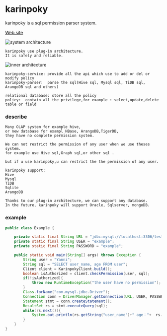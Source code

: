 karinpoky
==========
karinpoky is a sql permission parser system.

[Web site](http://kr.okfar.cn/)

![system architecture](https://github.com/geektcp/karinpoky/blob/main/doc/architecture_karinpoky.png)
```
karinpoky use plug-in architecture.
It is safely and reliable.
```

![inner architecture](https://github.com/geektcp/karinpoky/blob/main/doc/inner_architecture.png)
```
karinpoky-service: provide all the api which use to add or del or modify policy
karinpoky-parser:  parse the sql(Hive sql, Mysql sql, TiDB sql, ArangoDB sql and others)

relational database: store all the policy
policy:  contain all the privilege,for example : select,update,delete table or field
```

### describe
```
Many OLAP system for example hive, 
or new database for exampl HBase, ArangoDB,TigerDB, 
they have no complete permission system.

We can not restrict the permission of any user when we use theses system.
for example use Hive sql,Graph sql,or other sql .

but if u use karinpoky,u can restrict the the permission of any user. 

karinpoky support:
Hive
Mysql
TiDB
Sqlite
ArangoDB

Thanks to our plug-in architecture, we can support any database.
In the future, karinpoky will support Oracle, Sqlserver, mongoDB.
```



### example
```java
public class Example {

    private static final String URL = "jdbc:mysql://localhost:3306/test";
    private static final String USER = "example";
    private static final String PASSWORD = "example";

    public static void main(String[] args) throws Exception {
        String user = "Yanni";
        String sql = "SELECT user_name, age FROM user";
        Client client = KarinpokyClient.build();
        boolean isAuthorized = client.checkPermission(user, sql);
        if(!isAuthorized){
            throw new RuntimeException("the user have no permission");
        }
        Class.forName("com.mysql.jdbc.Driver");
        Connection conn = DriverManager.getConnection(URL, USER, PASSWORD);
        Statement stmt = conn.createStatement();
        ResultSet rs = stmt.executeQuery(sql);
        while(rs.next()){
            System.out.println(rs.getString("user_name")+" age："+  rs.getInt("age"));
        }
    }
}
```